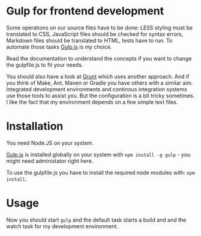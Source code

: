 # Gulp for frontend development

Some operations on our source files have to be done: LESS styling must be translated to CSS, JavaScript files should be checked for syntax errors, Markdown files should be translated to HTML, tests have to run. To automate those tasks [Gulp.js](http://gulpjs.com/) is my choice.

Read the documentation to understand the concepts if you want to change the gulpfile.js to fit your needs.

You should also have a look at [Grunt](http://gruntjs.com/) which uses another approach. And if you think of Make, Ant, Maven or Gradle you have others with a similar aim. Integrated development environments and continous integration systems use those tools to assist you. But the configuration is a bit tricky sometimes. I like the fact that my environment depends on a few simple text files.

# Installation

You need Node.JS on your system.

[Gulp.js](http://gulpjs.com/) is installed globally on your system with `npm install -g gulp` - you might need administator right here.

To use the gulpfile.js you have to install the required node modules with: `npm install`.

# Usage

Now you should start `gulp` and the default task starts a build and and the watch task for my development environment.

